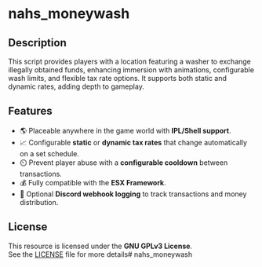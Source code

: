 # nahs_moneywash

## Description

This script provides players with a location featuring a washer to exchange illegally obtained funds, enhancing immersion with animations, configurable wash limits, and flexible tax rate options. It supports both static and dynamic rates, adding depth to gameplay.

## Features

- 🌎 Placeable anywhere in the game world with **IPL/Shell support**.
- 📈 Configurable **static** or **dynamic tax rates** that change automatically on a set schedule.
- ⏲️ Prevent player abuse with a **configurable cooldown** between transactions.
- 💰 Fully compatible with the **ESX Framework**.
- 🔗 Optional **Discord webhook logging** to track transactions and money distribution.

## License

This resource is licensed under the **GNU GPLv3 License**.  
See the [LICENSE](LICENSE) file for more details# nahs_moneywash

